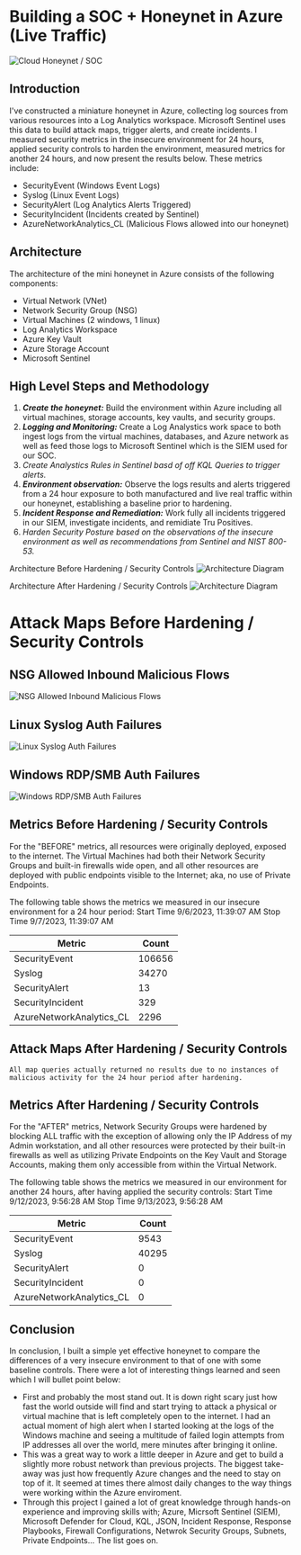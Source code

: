 # Building a SOC + Honeynet in Azure (Live Traffic)
![Cloud Honeynet / SOC](https://i.imgur.com/3YDnKwD.jpg)

## Introduction

I've constructed a miniature honeynet in Azure, collecting log sources from various resources into a Log Analytics workspace. Microsoft Sentinel uses this data to build attack maps, trigger alerts, and create incidents. I measured security metrics in the insecure environment for 24 hours, applied security controls to harden the environment, measured metrics for another 24 hours, and now present the results below. These metrics include:

- SecurityEvent (Windows Event Logs)
- Syslog (Linux Event Logs)
- SecurityAlert (Log Analytics Alerts Triggered)
- SecurityIncident (Incidents created by Sentinel)
- AzureNetworkAnalytics_CL (Malicious Flows allowed into our honeynet)

## Architecture

The architecture of the mini honeynet in Azure consists of the following components:

- Virtual Network (VNet)
- Network Security Group (NSG)
- Virtual Machines (2 windows, 1 linux)
- Log Analytics Workspace
- Azure Key Vault
- Azure Storage Account
- Microsoft Sentinel


## High Level Steps and Methodology
1. **_Create the honeynet:_** Build the environment within Azure including all virtual machines, storage accounts, key vaults, and security groups.
2. **_Logging and Monitoring:_** Create a Log Analystics work space to both ingest logs from the virtual machines, databases, and Azure network as well as feed those logs to Microsoft Sentinel which is the SIEM used for our SOC.
3. *Create Analystics Rules in Sentinel basd of off KQL Queries to trigger alerts.*
4. **_Environment observation:_** Observe the logs results and alerts triggered from a 24 hour exposure to both manufactured and live real traffic within our honeynet, establishing a baseline prior to hardening.
5. **_Incident Response and Remediation:_** Work fully all incidents triggered in our SIEM, investigate incidents, and remidiate Tru Positives.
6. *Harden Security Posture based on the observations of the insecure environment as well as recommendations from Sentinel and NIST 800-53.*
   


Architecture Before Hardening / Security Controls
![Architecture Diagram](https://i.imgur.com/302o12F.jpg)

Architecture After Hardening / Security Controls
![Architecture Diagram](https://i.imgur.com/5dmnmpa.png)



# Attack Maps Before Hardening / Security Controls
## NSG Allowed Inbound Malicious Flows
![NSG Allowed Inbound Malicious Flows](https://i.imgur.com/reBkQwK.png)<br>
## Linux Syslog Auth Failures
![Linux Syslog Auth Failures](https://i.imgur.com/nbtZCT4.png)<br>
## Windows RDP/SMB Auth Failures
![Windows RDP/SMB Auth Failures](https://i.imgur.com/PogkqCa.png)<br>

## Metrics Before Hardening / Security Controls
For the "BEFORE" metrics, all resources were originally deployed, exposed to the internet. The Virtual Machines had both their Network Security Groups and built-in firewalls wide open, and all other resources are deployed with public endpoints visible to the Internet; aka, no use of Private Endpoints.

The following table shows the metrics we measured in our insecure environment for a 24 hour period:
Start Time 9/6/2023, 11:39:07 AM
Stop Time 9/7/2023, 11:39:07 AM

| Metric                   | Count
| ------------------------ | -----
| SecurityEvent            | 106656
| Syslog                   | 34270
| SecurityAlert            | 13
| SecurityIncident         | 329
| AzureNetworkAnalytics_CL | 2296

## Attack Maps After Hardening / Security Controls

```All map queries actually returned no results due to no instances of malicious activity for the 24 hour period after hardening.```

## Metrics After Hardening / Security Controls
For the "AFTER" metrics, Network Security Groups were hardened by blocking ALL traffic with the exception of allowing only the IP Address of my Admin workstation, and all other resources were protected by their built-in firewalls as well as utilizing Private Endpoints on the Key Vault and Storage Accounts, making them only accessible from within the Virtual Network.

The following table shows the metrics we measured in our environment for another 24 hours, after having applied the security controls:
Start Time 9/12/2023, 9:56:28 AM
Stop Time	9/13/2023, 9:56:28 AM

| Metric                   | Count
| ------------------------ | -----
| SecurityEvent            | 9543
| Syslog                   | 40295
| SecurityAlert            | 0
| SecurityIncident         | 0
| AzureNetworkAnalytics_CL | 0

## Conclusion

In conclusion, I built a simple yet effective honeynet to compare the differences of a very insecure environment to that of one with some baseline controls. There were a lot of interesting things learned and seen which I will bullet point below:

+ First and probably the most stand out. It is down right scary just how fast the world outside will find and start trying to attack a physical or virtual machine that is left completely open to the internet. I had an actual moment of high alert when I started looking at the logs of the Windows machine and seeing a multitude of failed login attempts from IP addresses all over the world, mere minutes after bringing it online.
+ This was a great way to work a little deeper in Azure and get to build a slightly more robust network than previous projects. The biggest take-away was just how frequently Azure changes and the need to stay on top of it. It seemed at times there almost daily changes to the way things were working within the Azure enviroment.
+ Through this project I gained a lot of great knowledge through hands-on experience and improving skills with; Azure, Micrsoft Sentinel (SIEM), Microsoft Defender for Cloud, KQL, JSON, Incident Response, Response Playbooks, Firewall Configurations, Netwrok Security Groups, Subnets, Private Endpoints... The list goes on.

